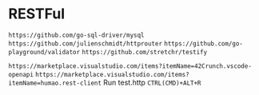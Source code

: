# RESTFul

`https://github.com/go-sql-driver/mysql`
`https://github.com/julienschmidt/httprouter`
`https://github.com/go-playground/validator`
`https://github.com/stretchr/testify`

`https://marketplace.visualstudio.com/items?itemName=42Crunch.vscode-openapi`
`https://marketplace.visualstudio.com/items?itemName=humao.rest-client`
Run test.http `CTRL(CMD)+ALT+R`
